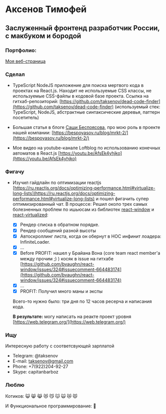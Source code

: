 # Аксенов Тимофей

## Заслуженный фронтенд разработчик России, с макбуком и бородой

### Портфолио:

[Моя веб-страница](https://taksenov.github.io/my-homepage/)

### Сделал

- TypeScript NodeJS приложение для поиска мертвого кода в проектах на React.js. Находит не используемые CSS классы, не используемые CSS-файлы в кодовой базе проекта. Ссылка на гитхаб-репозиторий: [https://github.com/taksenov/dead-code-finder](https://github.com/taksenov/dead-code-finder)
  (используемый стек: TypeScript, NodeJS, абстрактные синтаксические деревья, паттерн посетитель)

- Большая статья в блоге [Саши Беспоясова](https://bespoyasov.ru/), про мою роль в проекте нашей компании: [https://bespoyasov.ru/blog/mrkt-2/](https://bespoyasov.ru/blog/mrkt-2/)

- Мое видео на youtube-канале Loftblog по использованию конечных автоматов в React.js [https://youtu.be/AfsEk4yhjko](https://youtu.be/AfsEk4yhjko)

### Фигачу

- Изучил гайдлайн по оптимизации reactjs [https://ru.reactjs.org/docs/optimizing-performance.html#virtualize-long-lists](https://ru.reactjs.org/docs/optimizing-performance.html#virtualize-long-lists) и пошел фигачить супер оптимизированный чат. В процессе:
  Решил около трех самых болезненных проблем по ишьюсам из библиотек [react-window](https://react-window.now.sh/) и [react-virtualized](https://bvaughn.github.io/react-virtualized/):

  - [x] Рендер списка в обратном порядке.
  - [x] Рендер сообщений разной высоты
  - [x] Автоскроллинг листа, когда он обернут в HOC инфинит лоадера: InfiniteLoader.
  - [x] ...
  - [x] Before PROFIT: нашел у Брайана Вона (core team react member'а между прочим ;) ) косяк в issue на гитхабе [https://github.com/bvaughn/react-window/issues/324#issuecomment-664483174](https://github.com/bvaughn/react-window/issues/324#issuecomment-664483174)
  - [x] ...
  - [x] PROFIT: Получил много маны и экспы

  Всего-то нужно было: три дня по 12 часов ресерча и написания кода.

  **В результате:** могу написать на реакте проект уровня [https://web.telegram.org/](https://web.telegram.org/)

### Ищу

Интересную работу с соответсвующей зарплатой

- Telegram: @taksenov
- E-mail: taksenov@gmail.com
- Phone: +7(922)204-92-27
- Skype: capitanbarboz

### Люблю

Котиков: 😺 😸 😹 😻 😼 😽 🙀 😿 😾

И Функциональное программирование: 🦄
